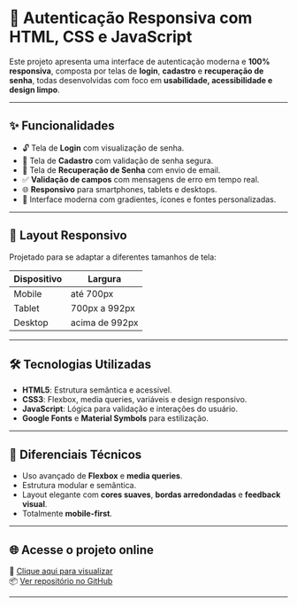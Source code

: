 # 🔐 Autenticação Responsiva com HTML, CSS e JavaScript

Este projeto apresenta uma interface de autenticação moderna e **100% responsiva**, composta por telas de **login**, **cadastro** e **recuperação de senha**, todas desenvolvidas com foco em **usabilidade, acessibilidade e design limpo**.

---

## ✨ Funcionalidades

- 🔓 Tela de **Login** com visualização de senha.
- 📝 Tela de **Cadastro** com validação de senha segura.
- 📧 Tela de **Recuperação de Senha** com envio de email.
- ✅ **Validação de campos** com mensagens de erro em tempo real.
- 🌐 **Responsivo** para smartphones, tablets e desktops.
- 🎨 Interface moderna com gradientes, ícones e fontes personalizadas.

---

## 📱 Layout Responsivo

Projetado para se adaptar a diferentes tamanhos de tela:

| Dispositivo | Largura            |
|-------------|--------------------|
| Mobile      | até 700px          |
| Tablet      | 700px a 992px      |
| Desktop     | acima de 992px     |

---

## 🛠 Tecnologias Utilizadas

- **HTML5**: Estrutura semântica e acessível.
- **CSS3**: Flexbox, media queries, variáveis e design responsivo.
- **JavaScript**: Lógica para validação e interações do usuário.
- **Google Fonts** e **Material Symbols** para estilização.

---

## 🧠 Diferenciais Técnicos

- Uso avançado de **Flexbox** e **media queries**.
- Estrutura modular e semântica.
- Layout elegante com **cores suaves**, **bordas arredondadas** e **feedback visual**.
- Totalmente **mobile-first**.

---

## 🌐 Acesse o projeto online

🔗 [Clique aqui para visualizar](https://loreineewald.github.io/login/) <br>
📦 [Ver repositório no GitHub](https://github.com/Loreineewald/login)

---
